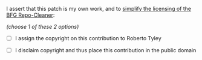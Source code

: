 I assert that this patch is my own work, and to [simplify the licensing of the BFG Repo-Cleaner](https://github.com/rtyley/bfg-repo-cleaner/blob/master/CONTRIBUTING.md#pull-requests):

_(choose 1 of these 2 options)_

- [ ] I assign the copyright on this contribution to Roberto Tyley
- [ ] I disclaim copyright and thus place this contribution in the public domain

